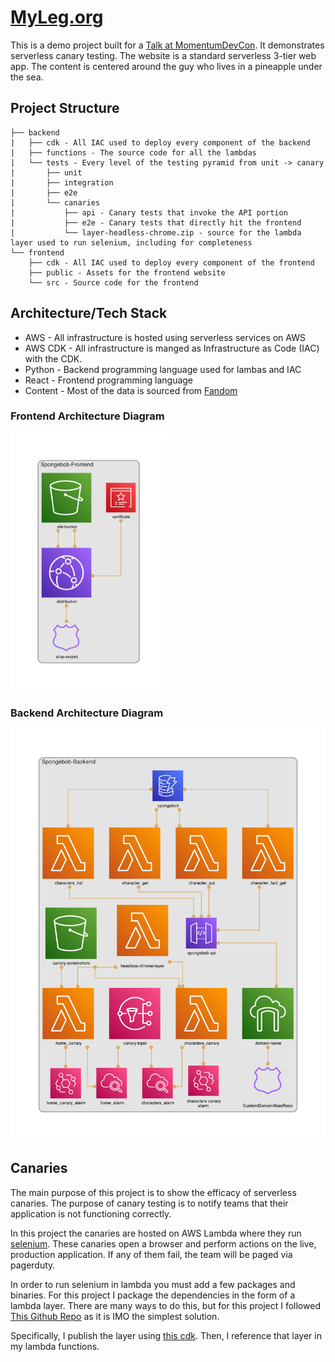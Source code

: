
# [MyLeg.org](https://myleg.org)

This is a demo project built for a [Talk at MomentumDevCon](https://momentumdevcon.com/session/348720). It demonstrates serverless canary testing. The website is a standard serverless 3-tier web app. 
The content is centered around the guy who lives in a pineapple under the sea.

## Project Structure
```
├── backend
|   ├── cdk - All IAC used to deploy every component of the backend
|   ├── functions - The source code for all the lambdas
|   └── tests - Every level of the testing pyramid from unit -> canary
|       ├── unit 
|       ├── integration
|       ├── e2e
|       └── canaries
|           ├── api - Canary tests that invoke the API portion 
|           ├── e2e - Canary tests that directly hit the frontend
|           └── layer-headless-chrome.zip - source for the lambda layer used to run selenium, including for completeness
└── frontend
    ├── cdk - All IAC used to deploy every component of the frontend
    ├── public - Assets for the frontend website
    └── src - Source code for the frontend
```

## Architecture/Tech Stack
- AWS - All infrastructure is hosted using serverless services on AWS 
- AWS CDK - All infrastructure is manged as Infrastructure as Code (IAC) with the CDK.
- Python - Backend programming language used for lambas and IAC
- React - Frontend programming language
- Content - Most of the data is sourced from [Fandom](https://spongebob.fandom.com)

### Frontend Architecture Diagram
<img src="frontend/cdk/diagram.png" width="250">

### Backend Architecture Diagram
<img src="backend/cdk/diagram.png" width="1000">

## Canaries
The main purpose of this project is to show the efficacy of serverless canaries. The purpose of canary testing is to notify
teams that their application is not functioning correctly. 

In this project the canaries are hosted on AWS Lambda where they run [selenium](https://selenium-python.readthedocs.io/). These canaries open a browser and
perform actions on the live, production application. If any of them fail, the team will be paged via pagerduty. 

In order to run selenium in lambda you must add a few packages and binaries. For this project I package the dependencies in the form of a lambda layer.
There are many ways to do this, but for this project I followed [This Github Repo](https://github.com/diegoparrilla/headless-chrome-aws-lambda-layer)
as it is IMO the simplest solution.

Specifically, I publish the layer using [this cdk](backend/cdk/app.py#L51-56). Then, I reference that layer in my lambda functions.

